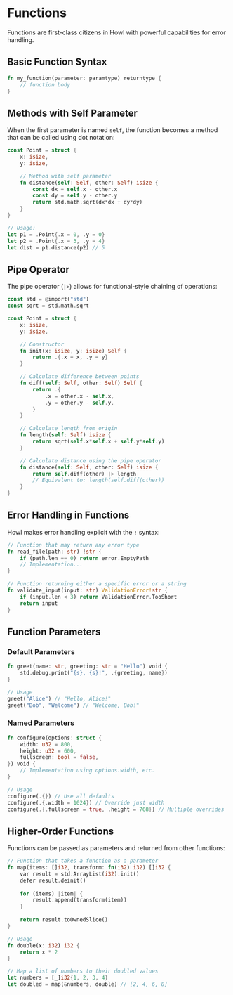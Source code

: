 # Functions

Functions are first-class citizens in Howl with powerful capabilities for error handling.

## Basic Function Syntax

```rust
fn my_function(parameter: paramtype) returntype {
    // function body
}
```

## Methods with Self Parameter

When the first parameter is named `self`, the function becomes a method that can be called using dot notation:

```rust
const Point = struct {
    x: isize,
    y: isize,

    // Method with self parameter
    fn distance(self: Self, other: Self) isize {
        const dx = self.x - other.x
        const dy = self.y - other.y
        return std.math.sqrt(dx*dx + dy*dy)
    }
}

// Usage:
let p1 = .Point{.x = 0, .y = 0}
let p2 = .Point{.x = 3, .y = 4}
let dist = p1.distance(p2) // 5
```

## Pipe Operator

The pipe operator (`|>`) allows for functional-style chaining of operations:

```rust
const std = @import("std")
const sqrt = std.math.sqrt

const Point = struct {
    x: isize,
    y: isize,

    // Constructor
    fn init(x: isize, y: isize) Self {
        return .{.x = x, .y = y}
    }

    // Calculate difference between points
    fn diff(self: Self, other: Self) Self {
        return .{
            .x = other.x - self.x,
            .y = other.y - self.y,
        }
    }

    // Calculate length from origin
    fn length(self: Self) isize {
        return sqrt(self.x*self.x + self.y*self.y)
    }

    // Calculate distance using the pipe operator
    fn distance(self: Self, other: Self) isize {
        return self.diff(other) |> length
        // Equivalent to: length(self.diff(other))
    }
}
```

## Error Handling in Functions

Howl makes error handling explicit with the `!` syntax:

```rust
// Function that may return any error type
fn read_file(path: str) !str {
    if (path.len == 0) return error.EmptyPath
    // Implementation...
}

// Function returning either a specific error or a string
fn validate_input(input: str) ValidationError!str {
    if (input.len < 3) return ValidationError.TooShort
    return input
}
```

## Function Parameters

### Default Parameters

```rust
fn greet(name: str, greeting: str = "Hello") void {
    std.debug.print("{s}, {s}!", .{greeting, name})
}

// Usage
greet("Alice") // "Hello, Alice!"
greet("Bob", "Welcome") // "Welcome, Bob!"
```

### Named Parameters

```rust
fn configure(options: struct {
    width: u32 = 800,
    height: u32 = 600,
    fullscreen: bool = false,
}) void {
    // Implementation using options.width, etc.
}

// Usage
configure(.{}) // Use all defaults
configure(.{.width = 1024}) // Override just width
configure(.{.fullscreen = true, .height = 768}) // Multiple overrides
```

## Higher-Order Functions

Functions can be passed as parameters and returned from other functions:

```rust
// Function that takes a function as a parameter
fn map(items: []i32, transform: fn(i32) i32) []i32 {
    var result = std.ArrayList(i32).init()
    defer result.deinit()
    
    for (items) |item| {
        result.append(transform(item))
    }
    
    return result.toOwnedSlice()
}

// Usage
fn double(x: i32) i32 {
    return x * 2
}

// Map a list of numbers to their doubled values
let numbers = [_]i32{1, 2, 3, 4}
let doubled = map(&numbers, double) // [2, 4, 6, 8]
```
